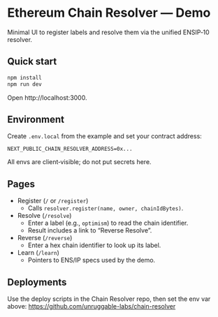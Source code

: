 # Ethereum Chain Resolver — Demo

Minimal UI to register labels and resolve them via the unified ENSIP‑10 resolver.

## Quick start

```bash
npm install
npm run dev
```

Open http://localhost:3000.

## Environment

Create `.env.local` from the example and set your contract address:

```
NEXT_PUBLIC_CHAIN_RESOLVER_ADDRESS=0x...
```

All envs are client‑visible; do not put secrets here.

## Pages

- Register (`/` or `/register`)
  - Calls `resolver.register(name, owner, chainIdBytes)`.
- Resolve (`/resolve`)
  - Enter a label (e.g., `optimism`) to read the chain identifier.
  - Result includes a link to “Reverse Resolve”.
- Reverse (`/reverse`)
  - Enter a hex chain identifier to look up its label.
- Learn (`/learn`)
  - Pointers to ENS/IP specs used by the demo.

## Deployments

Use the deploy scripts in the Chain Resolver repo, then set the env var above:
https://github.com/unruggable-labs/chain-resolver
